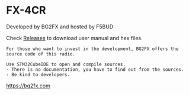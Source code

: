 # FX-4CR
Developed by BG2FX and hosted by F5BUD

Check [Releases](https://github.com/f5bud/FX-4CR/releases) to download user manual and hex files.
```
For those who want to invest in the development, BG2FX offers the source code of this radio.

Use STM32CubeIDE to open and compile sources.
- There is no documentation, you have to find out from the sources.
- Be kind to developers.
```
https://bg2fx.com

